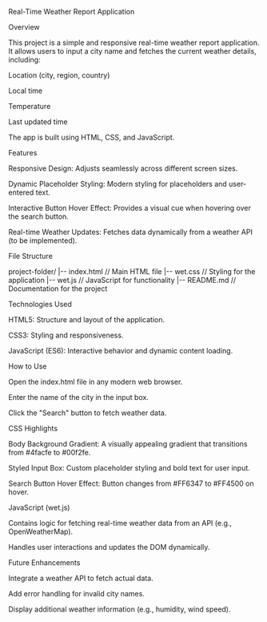 Real-Time Weather Report Application

Overview

This project is a simple and responsive real-time weather report application. It allows users to input a city name and fetches the current weather details, including:

Location (city, region, country)

Local time

Temperature

Last updated time

The app is built using HTML, CSS, and JavaScript.

Features

Responsive Design: Adjusts seamlessly across different screen sizes.

Dynamic Placeholder Styling: Modern styling for placeholders and user-entered text.

Interactive Button Hover Effect: Provides a visual cue when hovering over the search button.

Real-time Weather Updates: Fetches data dynamically from a weather API (to be implemented).

File Structure

project-folder/
|-- index.html     // Main HTML file
|-- wet.css        // Styling for the application
|-- wet.js         // JavaScript for functionality
|-- README.md      // Documentation for the project

Technologies Used

HTML5: Structure and layout of the application.

CSS3: Styling and responsiveness.

JavaScript (ES6): Interactive behavior and dynamic content loading.

How to Use

Open the index.html file in any modern web browser.

Enter the name of the city in the input box.

Click the "Search" button to fetch weather data.

CSS Highlights

Body Background Gradient: A visually appealing gradient that transitions from #4facfe to #00f2fe.

Styled Input Box: Custom placeholder styling and bold text for user input.

Search Button Hover Effect: Button changes from #FF6347 to #FF4500 on hover.

JavaScript (wet.js)

Contains logic for fetching real-time weather data from an API (e.g., OpenWeatherMap).

Handles user interactions and updates the DOM dynamically.

Future Enhancements

Integrate a weather API to fetch actual data.

Add error handling for invalid city names.

Display additional weather information (e.g., humidity, wind speed).

